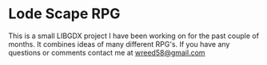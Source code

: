 Lode Scape RPG
=============================================================

This is a small LIBGDX project I have been working on for the past couple of months. It combines ideas of many different RPG's. If you have any questions or comments contact me at wreed58@gmail.com
